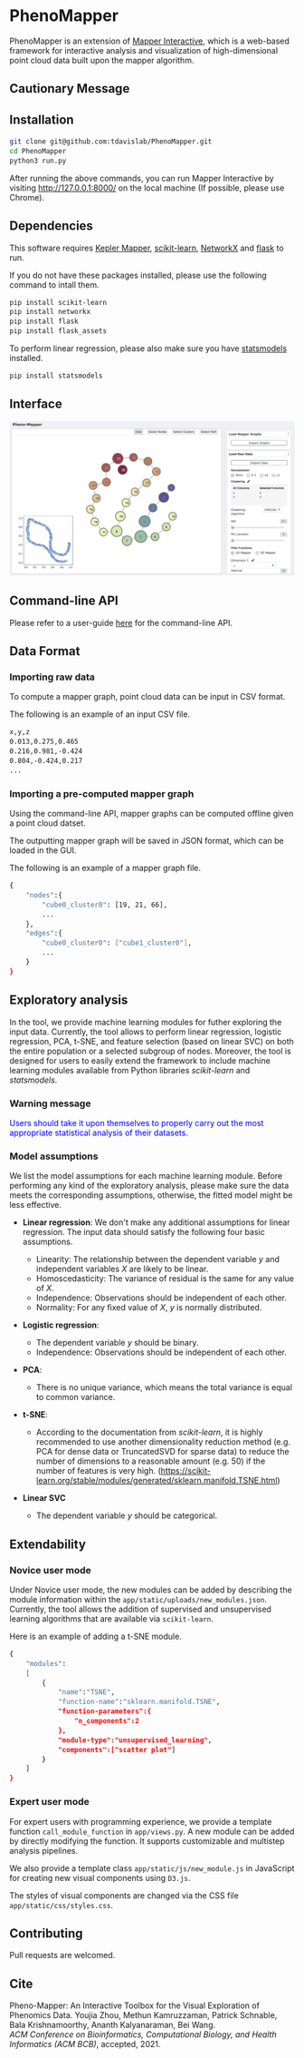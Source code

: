 # PhenoMapper

PhenoMapper is an extension of [Mapper Interactive](https://github.com/MapperInteractive/MapperInteractive), which is a web-based framework for interactive analysis and visualization of high-dimensional point cloud data built upon the mapper algorithm.

## Cautionary Message

## Installation

```bash
git clone git@github.com:tdavislab/PhenoMapper.git
cd PhenoMapper
python3 run.py
```

After running the above commands, you can run Mapper Interactive by visiting http://127.0.0.1:8000/ on the local machine (If possible, please use Chrome).

## Dependencies
This software requires [Kepler Mapper](https://kepler-mapper.scikit-tda.org/), [scikit-learn](https://scikit-learn.org/stable/), [NetworkX](https://networkx.github.io/) and [flask](https://flask.palletsprojects.com/en/1.1.x/) to run.

If you do not have these packages installed, please use the following command to intall them.

```bash
pip install scikit-learn
pip install networkx
pip install flask
pip install flask_assets
```

To perform linear regression, please also make sure you have [statsmodels](https://www.statsmodels.org/stable/index.html) installed.
```bash
pip install statsmodels
```

## Interface
![Screenshot of interface](app/static/assets/interface.png)

<!-- ## Loading a dataset
When loading a dataset into the interface, please make sure to put the data file to be loaded in the folder ``app/static/uploads/``. -->

## Command-line API
Please refer to a user-guide [here](CLI_README.md) for the command-line API.

<!-- ## Video

[![Screenshot of video](app/static/assets/video-teaser.png)](https://www.youtube.com/watch?v=z2VEkv1apF8) -->

<!-- ## License

This project is licensed under the MIT License - see the `LICENSE` file for details. -->

## Data Format

### Importing raw data

To compute a mapper graph, point cloud data can be input in CSV format.

The following is an example of an input CSV file.

```bash
x,y,z
0.013,0.275,0.465
0.216,0.981,-0.424
0.804,-0.424,0.217
...
```

### Importing a pre-computed mapper graph
Using the command-line API, mapper graphs can be computed offline given a point cloud datset. 

The outputting mapper graph will be saved in JSON format, which can be loaded in the GUI.

The following is an example of a mapper graph file.

```bash
{
    "nodes":{
        "cube0_cluster0": [19, 21, 66],
        ...
    },
    "edges":{
        "cube0_cluster0": ["cube1_cluster0"],
        ...
    }
}
```

## Exploratory analysis

In the tool, we provide machine learning modules for futher exploring the input data. Currently, the tool allows to perform linear regression, logistic regression, PCA, t-SNE, and feature selection (based on linear SVC) on both the entire population or a selected subgroup of nodes. Moreover, the tool is designed for users to easily extend the framework to include machine learning modules available from Python libraries *scikit-learn* and *statsmodels*.

### Warning message
<span style="color:blue">Users should take it upon themselves to properly carry out the most appropriate statistical analysis of their datasets.</span>

### Model assumptions
We list the model assumptions for each machine learning module. Before performing any kind of the exploratory analysis, please make sure the data meets the corresponding assumptions, otherwise, the fitted model might be less effective.

* **Linear regression**: We don't make any additional assumptions for linear regression. The input data should satisfy the following four basic assumptions.
    - Linearity: The relationship between the dependent variable *y* and independent variables *X* are likely to be linear.
    - Homoscedasticity: The variance of residual is the same for any value of *X*.
    - Independence: Observations should be independent of each other.
    - Normality: For any fixed value of *X*, *y* is normally distributed.

* **Logistic regression**:
    - The dependent variable *y* should be binary.
    - Independence: Observations should be independent of each other.

* **PCA**:
    - There is no unique variance, which means the total variance is equal to common variance.

* **t-SNE**:
    - According to the documentation from *scikit-learn*, it is highly recommended to use another dimensionality reduction method (e.g. PCA for dense data or TruncatedSVD for sparse data) to reduce the number of dimensions to a reasonable amount (e.g. 50) if the number of features is very high. (https://scikit-learn.org/stable/modules/generated/sklearn.manifold.TSNE.html)

* **Linear SVC**
    - The dependent variable *y* should be categorical.


## Extendability

### Novice user mode
Under Novice user mode, the new modules can be added by describing the module information within the `app/static/uploads/new_modules.json`. Currently, the tool allows the addition of supervised and unsupervised learning algorithms that are available via `scikit-learn`.

Here is an example of adding a t-SNE module.

```bash
{
    "modules":
    [
        {
            "name":"TSNE",
            "function-name":"sklearn.manifold.TSNE",
            "function-parameters":{
                "n_components":2
            },
            "module-type":"unsupervised_learning",
            "components":["scatter plot"]
        }
    ]
}
```

### Expert user mode
For expert users with programming experience, we provide a template function `call_module_function` in `app/views.py`. A new module can be added by directly modifying the function. It supports customizable and multistep analysis pipelines. 

We also provide a template class `app/static/js/new_module.js` in JavaScript for creating new visual components using `D3.js`.

The styles of visual components are changed via the CSS file `app/static/css/styles.css`.

## Contributing

Pull requests are welcomed. 

## Cite

Pheno-Mapper: An Interactive Toolbox for the Visual Exploration of Phenomics Data.
Youjia Zhou, Methun Kamruzzaman, Patrick Schnable, Bala Krishnamoorthy, Ananth Kalyanaraman, Bei Wang.\
*ACM Conference on Bioinformatics, Computational Biology, and Health Informatics (ACM BCB)*, accepted, 2021.

